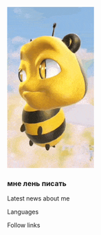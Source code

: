 ![Header](https://github.com/rtrtrturtr/rtrtrturtr/blob/main/assets/bee-rizz-bee-eyebrow.gif)

### мне лень писать

Latest news about me

Languages

Follow links